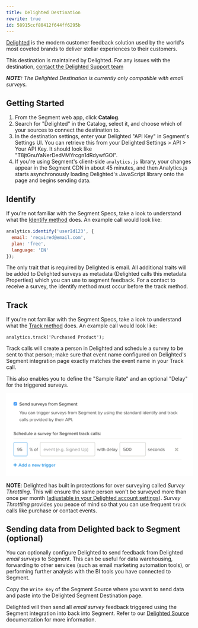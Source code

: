 ```yaml
---
title: Delighted Destination
rewrite: true
id: 58915ccf80412f644ff6295b
---
```

[Delighted](https://delighted.com/?utm_source=segmentio&utm_medium=docs&utm_campaign=partners) is the modern customer feedback solution used by the world's most coveted brands to deliver stellar experiences to their customers.

This destination is maintained by Delighted. For any issues with the destination, [contact the Delighted Support team](mailto:hello@delighted.com)

_**NOTE:** The Delighted Destination is currently only compatible with email surveys._


## Getting Started



1. From the Segment web app, click **Catalog**.
2. Search for "Delighted" in the Catalog, select it, and choose which of your sources to connect the destination to.
3. In the destination settings, enter your Delighted "API Key" in Segment's Settings UI. You can retrieve this from your Delighted Settings > API > Your API Key. It should look like "T8jtGnuYaNerDedVMYrcgn1dRdywfGOl".
4. If you're using Segment's client-side `analytics.js` library, your changes appear in the Segment CDN in about 45 minutes, and then Analytics.js starts asynchronously loading Delighted's JavaScript library onto the page and begins sending data.


## Identify

If you're not familiar with the Segment Specs, take a look to understand what the [Identify method](/docs/connections/spec/identify/) does. An example call would look like:

```js
analytics.identify('userId123', {
  email: 'required@email.com',
  plan: 'free',
  language: 'EN'
});
```

The only trait that is required by Delighted is email. All additional traits will be added to Delighted surveys as metadata (Delighted calls this metadata Properties) which you can use to segment feedback. For a contact to receive a survey, the identify method must occur before the track method.

## Track

If you're not familiar with the Segment Specs, take a look to understand what the [Track method](/docs/connections/spec/track/) does. An example call would look like:

```
analytics.track('Purchased Product');
```

Track calls will create a person in Delighted and schedule a survey to be sent to that person; make sure that event name configured on Delighted's Segment integration page exactly matches the event name in your Track call.

This also enables you to define the "Sample Rate" and an optional "Delay" for the triggered surveys.

![trigger-delighted-surveys-segment](images/e3ed84b8608df907bcf753f52c17249d.png)

**NOTE**: Delighted has built in protections for over surveying called *Survey Throttling*. This will ensure the same person won't be surveyed more than once per month ([adjustable in your Delighted account settings](https://delighted.com/account/edit_min_survey_interval)). *Survey Throttling* provides you peace of mind so that you can use frequent `track` calls like purchase or contact events.

## Sending data from Delighted back to Segment (optional)

You can optionally configure Delighted to send feedback from Delighted _email surveys_ to Segment. This can be useful for data warehousing, forwarding to other services (such as email marketing automation tools), or performing further analysis with the BI tools you have connected to Segment.

Copy the `Write Key` of the Segment Source where you want to send data and paste into the Delighted Segment Destination page.

Delighted will then send all _email survey_ feedback triggered using the Segment integration into back into Segment. Refer to our [Delighted Source](/docs/connections/sources/catalog/cloud-apps/delighted/) documentation for more information.
